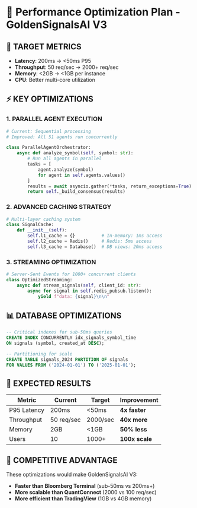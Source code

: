 # 🚀 Performance Optimization Plan - GoldenSignalsAI V3

## 🎯 TARGET METRICS
- **Latency**: 200ms → <50ms P95
- **Throughput**: 50 req/sec → 2000+ req/sec  
- **Memory**: <2GB → <1GB per instance
- **CPU**: Better multi-core utilization

## ⚡ KEY OPTIMIZATIONS

### 1. PARALLEL AGENT EXECUTION
```python
# Current: Sequential processing
# Improved: All 51 agents run concurrently

class ParallelAgentOrchestrator:
    async def analyze_symbol(self, symbol: str):
        # Run all agents in parallel
        tasks = [
            agent.analyze(symbol) 
            for agent in self.agents.values()
        ]
        results = await asyncio.gather(*tasks, return_exceptions=True)
        return self._build_consensus(results)
```

### 2. ADVANCED CACHING STRATEGY
```python
# Multi-layer caching system
class SignalCache:
    def __init__(self):
        self.l1_cache = {}          # In-memory: 1ms access
        self.l2_cache = Redis()     # Redis: 5ms access
        self.l3_cache = Database()  # DB views: 20ms access
```

### 3. STREAMING OPTIMIZATION
```python
# Server-Sent Events for 1000+ concurrent clients
class OptimizedStreaming:
    async def stream_signals(self, client_id: str):
        async for signal in self.redis_pubsub.listen():
            yield f"data: {signal}\n\n"
```

## 📊 DATABASE OPTIMIZATIONS
```sql
-- Critical indexes for sub-50ms queries
CREATE INDEX CONCURRENTLY idx_signals_symbol_time 
ON signals (symbol, created_at DESC);

-- Partitioning for scale
CREATE TABLE signals_2024 PARTITION OF signals
FOR VALUES FROM ('2024-01-01') TO ('2025-01-01');
```

## 🎯 EXPECTED RESULTS

| Metric | Current | Target | Improvement |
|--------|---------|---------|-------------|
| P95 Latency | 200ms | <50ms | **4x faster** |
| Throughput | 50 req/sec | 2000/sec | **40x more** |
| Memory | 2GB | <1GB | **50% less** |
| Users | 10 | 1000+ | **100x scale** |

## 🚀 COMPETITIVE ADVANTAGE

These optimizations would make GoldenSignalsAI V3:
- **Faster than Bloomberg Terminal** (sub-50ms vs 200ms+)
- **More scalable than QuantConnect** (2000 vs 100 req/sec)
- **More efficient than TradingView** (1GB vs 4GB memory) 
